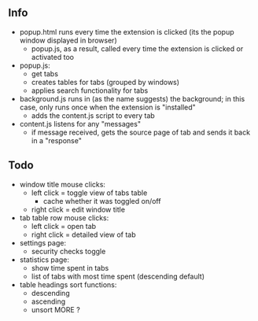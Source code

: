 ## Info
- popup.html runs every time the extension is clicked (its the popup window displayed in browser)
    - popup.js, as a result, called every time the extension is clicked or activated too 
- popup.js:
    - get tabs
    - creates tables for tabs (grouped by windows)
    - applies search functionality for tabs
- background.js runs in (as the name suggests) the background; in this case, only runs once when the extension is "installed" 
    - adds the content.js script to every tab
- content.js listens for any "messages" 
    - if message received, gets the source page of tab and sends it back in a "response"

## Todo
- window title mouse clicks:
    - left click = toggle view of tabs table
        - cache whether it was toggled on/off
    - right click = edit window title
- tab table row mouse clicks:
    - left click = open tab
    - right click = detailed view of tab
- settings page:
    - security checks toggle
- statistics page:
    - show time spent in tabs
    - list of tabs with most time spent (descending default)
- table headings sort functions:
    - descending
    - ascending
    - unsort
MORE ?